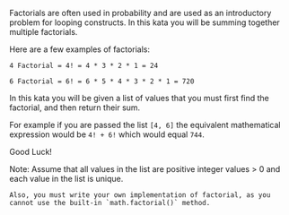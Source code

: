 Factorials are often used in probability and are used as an introductory problem for looping constructs. In this kata you will be summing together multiple factorials.

Here are a few examples of factorials:
```
4 Factorial = 4! = 4 * 3 * 2 * 1 = 24

6 Factorial = 6! = 6 * 5 * 4 * 3 * 2 * 1 = 720
```

In this kata you will be given a list of values that you must first find the factorial, and then return their sum.

For example if you are passed the list `[4, 6]` the equivalent mathematical expression would be `4! + 6!` which would equal `744`.

Good Luck!

Note: Assume that all values in the list are positive integer values > 0 and each value in the list is unique.

~~~if:python
Also, you must write your own implementation of factorial, as you cannot use the built-in `math.factorial()` method.
~~~
